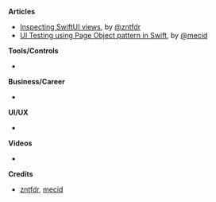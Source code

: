 
**Articles**

* [Inspecting SwiftUI views](https://www.fivestars.blog/swiftui/inspecting-views.html), by [@zntfdr](https://twitter.com/zntfdr)
* [UI Testing using Page Object pattern in Swift](https://swiftwithmajid.com/2021/03/24/ui-testing-using-page-object-pattern-in-swift/), by [@mecid](https://twitter.com/mecid)

**Tools/Controls**

* 

**Business/Career**

* 

**UI/UX**

* 

**Videos**

* 

**Credits**

* [zntfdr](https://github.com/zntfdr), [mecid](https://github.com/mecid)
